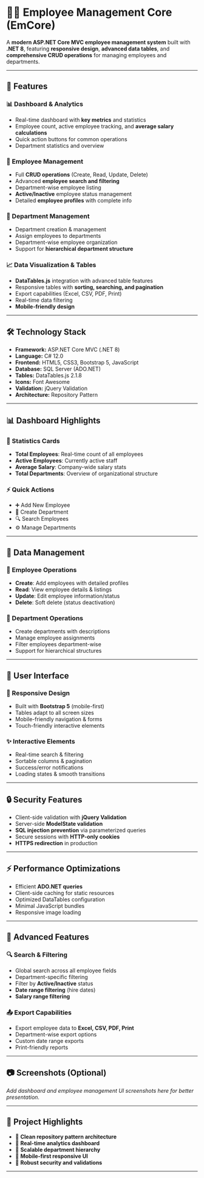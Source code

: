 # 👨‍💼 Employee Management Core (EmCore)

A **modern ASP.NET Core MVC employee management system** built with **.NET 8**, featuring **responsive design**, **advanced data tables**, and **comprehensive CRUD operations** for managing employees and departments.

---

## 🚀 Features

### 📊 Dashboard & Analytics
- Real-time dashboard with **key metrics** and statistics
- Employee count, active employee tracking, and **average salary calculations**
- Quick action buttons for common operations
- Department statistics and overview

### 👥 Employee Management
- Full **CRUD operations** (Create, Read, Update, Delete)
- Advanced **employee search and filtering**
- Department-wise employee listing
- **Active/Inactive** employee status management
- Detailed **employee profiles** with complete info

### 🏢 Department Management
- Department creation & management
- Assign employees to departments
- Department-wise employee organization
- Support for **hierarchical department structure**

### 📈 Data Visualization & Tables
- **DataTables.js** integration with advanced table features
- Responsive tables with **sorting, searching, and pagination**
- Export capabilities (Excel, CSV, PDF, Print)
- Real-time data filtering
- **Mobile-friendly design**

---

## 🛠️ Technology Stack

- **Framework:** ASP.NET Core MVC (.NET 8)
- **Language:** C# 12.0
- **Frontend:** HTML5, CSS3, Bootstrap 5, JavaScript
- **Database:** SQL Server (ADO.NET)
- **Tables:** DataTables.js 2.1.8
- **Icons:** Font Awesome
- **Validation:** jQuery Validation
- **Architecture:** Repository Pattern

---

## 📊 Dashboard Highlights

### 🔢 Statistics Cards
- **Total Employees**: Real-time count of all employees  
- **Active Employees**: Currently active staff  
- **Average Salary**: Company-wide salary stats  
- **Total Departments**: Overview of organizational structure  

### ⚡ Quick Actions
- ➕ Add New Employee  
- 🏢 Create Department  
- 🔍 Search Employees  
- ⚙️ Manage Departments  

---

## 🔧 Data Management

### 👤 Employee Operations
- **Create**: Add employees with detailed profiles  
- **Read**: View employee details & listings  
- **Update**: Edit employee information/status  
- **Delete**: Soft delete (status deactivation)  

### 🏢 Department Operations
- Create departments with descriptions  
- Manage employee assignments  
- Filter employees department-wise  
- Support for hierarchical structures  

---

## 🎨 User Interface

### 📱 Responsive Design
- Built with **Bootstrap 5** (mobile-first)  
- Tables adapt to all screen sizes  
- Mobile-friendly navigation & forms  
- Touch-friendly interactive elements  

### ✨ Interactive Elements
- Real-time search & filtering  
- Sortable columns & pagination  
- Success/error notifications  
- Loading states & smooth transitions  

---

## 🔒 Security Features
- Client-side validation with **jQuery Validation**  
- Server-side **ModelState validation**  
- **SQL injection prevention** via parameterized queries  
- Secure sessions with **HTTP-only cookies**  
- **HTTPS redirection** in production  

---

## ⚡ Performance Optimizations
- Efficient **ADO.NET queries**  
- Client-side caching for static resources  
- Optimized DataTables configuration  
- Minimal JavaScript bundles  
- Responsive image loading  

---

## 🌟 Advanced Features

### 🔍 Search & Filtering
- Global search across all employee fields  
- Department-specific filtering  
- Filter by **Active/Inactive** status  
- **Date range filtering** (hire dates)  
- **Salary range filtering**  

### 📤 Export Capabilities
- Export employee data to **Excel, CSV, PDF, Print**  
- Department-wise export options  
- Custom date range exports  
- Print-friendly reports  

---

## 📷 Screenshots (Optional)
_Add dashboard and employee management UI screenshots here for better presentation._

---

## 📌 Project Highlights
- 🔹 **Clean repository pattern architecture**
- 🔹 **Real-time analytics dashboard**
- 🔹 **Scalable department hierarchy**
- 🔹 **Mobile-first responsive UI**
- 🔹 **Robust security and validations**

---